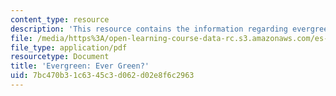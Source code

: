 ```yaml
---
content_type: resource
description: 'This resource contains the information regarding evergreen: ever green?'
file: /media/https%3A/open-learning-course-data-rc.s3.amazonaws.com/es-291-learning-seminar-experiments-in-education-spring-2003/7bc470b31c6345c3d062d02e8f6c2963_MITES_291S03_evrgrn.pdf
file_type: application/pdf
resourcetype: Document
title: 'Evergreen: Ever Green?'
uid: 7bc470b3-1c63-45c3-d062-d02e8f6c2963
---
```

